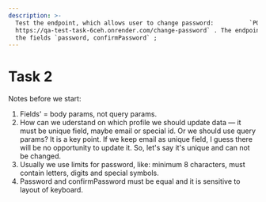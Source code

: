 ```yaml
---
description: >-
  Test the endpoint, which allows user to change password:          `POST
  https://qa-test-task-6ceh.onrender.com/change-password` . The endpoint accepts
  the fields `password, confirmPassword` ;
---
```


# Task 2

Notes before we start:

1. Fields' = body params, not query params.
2. How can we uderstand on which profile we should update data — it must be unique field, maybe email or special id. Or we should use query params? It is a key point. If we keep email as unique field, I guess there will be no opportunity to update it. So, let's say it's unique and can not be changed.
3. Usually we use limits for password, like: minimum 8 characters, must contain letters, digits and special symbols.
4. Password and confirmPassword must be equal and it is sensitive to layout of keyboard.

